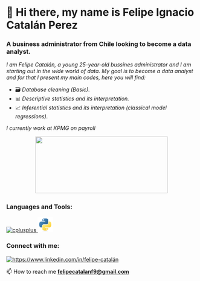 <h1 align="left"> 👋 Hi there, my name is Felipe Ignacio Catalán Perez</h1>
<h3 align="left">A business administrator from Chile looking to become a data analyst.</h3>

*I am Felipe Catalán, a young 25-year-old bussines administrator and I am starting out in the wide world of data. My goal is to become a data analyst and for that I present my main codes, here you will find:*

- :card_file_box: *Database cleaning (Basic).*
- :bar_chart: *Descriptive statistics and its interpretation.*
- :chart_with_upwards_trend: *Inferential statistics and its interpretation (classical model regressions).*

*I currently work at KPMG on payroll*

<p align="center"><img src="https://upload.wikimedia.org/wikipedia/commons/3/31/KPMG.svg"  width="350" height="150"></p>

<h3 align="left">Languages and Tools:</h3>
<p align="left"> <a href="https://www.rstudio.com/" target="_blank" rel="noreferrer"> <img src="https://www.rstudio.com/assets/img/logo.svg" alt="cplusplus" width="40" height="40"/> </a> <a href="https://www.python.org" target="_blank" rel="noreferrer"> <img src="https://raw.githubusercontent.com/devicons/devicon/master/icons/python/python-original.svg" alt="python" width="40" height="40"/> </a> </p>

<h3 align="left">Connect with me:</h3>
<p align="left">
<a href="https://www.linkedin.com/in/felipe-catalán" target="blank"><img align="center" src="https://raw.githubusercontent.com/rahuldkjain/github-profile-readme-generator/master/src/images/icons/Social/linked-in-alt.svg" alt="https://www.linkedin.com/in/felipe-catalán" height="30" width="40" /></a>
</p>

📫 How to reach me **felipecatalanf9@gmail.com**